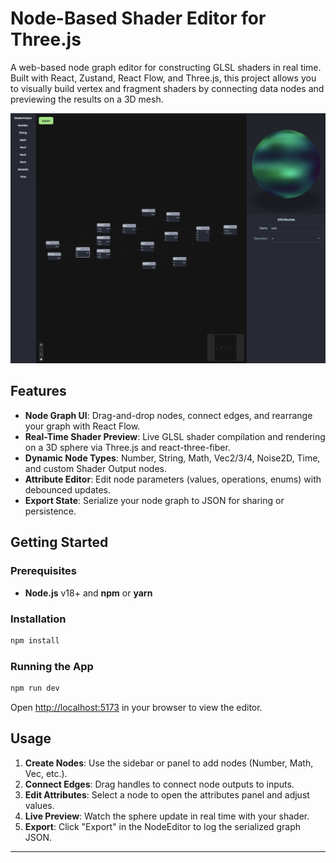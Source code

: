 # Node-Based Shader Editor for Three.js

A web-based node graph editor for constructing GLSL shaders in real time. Built with React, Zustand, React Flow, and Three.js, this project allows you to visually build vertex and fragment shaders by connecting data nodes and previewing the results on a 3D mesh.

![Screenshot](./docs/screenshot.png)

## Features

- **Node Graph UI**: Drag-and-drop nodes, connect edges, and rearrange your graph with React Flow.
- **Real-Time Shader Preview**: Live GLSL shader compilation and rendering on a 3D sphere via Three.js and react-three-fiber.
- **Dynamic Node Types**: Number, String, Math, Vec2/3/4, Noise2D, Time, and custom Shader Output nodes.
- **Attribute Editor**: Edit node parameters (values, operations, enums) with debounced updates.
- **Export State**: Serialize your node graph to JSON for sharing or persistence.

## Getting Started

### Prerequisites

- **Node.js** v18+ and **npm** or **yarn**

### Installation

```bash
npm install
```

### Running the App

```bash
npm run dev
```

Open [http://localhost:5173](http://localhost:5173) in your browser to view the editor.

## Usage

1. **Create Nodes**: Use the sidebar or panel to add nodes (Number, Math, Vec, etc.).
2. **Connect Edges**: Drag handles to connect node outputs to inputs.
3. **Edit Attributes**: Select a node to open the attributes panel and adjust values.
4. **Live Preview**: Watch the sphere update in real time with your shader.
5. **Export**: Click "Export" in the NodeEditor to log the serialized graph JSON.

---
